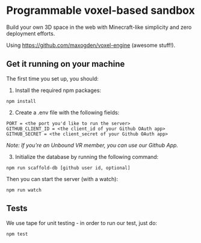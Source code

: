 # Programmable voxel-based sandbox

Build your own 3D space in the web with Minecraft-like simplicity and zero deployment efforts.

Using https://github.com/maxogden/voxel-engine (awesome stuff!).

## Get it running on your machine

The first time you set up, you should:

1. Install the required npm packages:

```
npm install
```

2. Create a .env file with the following fields:
```
PORT = <the port you'd like to run the server>
GITHUB_CLIENT_ID = <the client_id of your Github OAuth app>
GITHUB_SECRET = <the client_secret of your Github OAuth app>
```

*Note: If you're an Unbound VR member, you can use our Github App.*

3. Initialize the database by running the following command:
```
npm run scaffold-db [github user id, optional]
```

Then you can start the server (with a watch):

```
npm run watch
```

## Tests
We use tape for unit testing - in order to run our test, just do:
```
npm test
```
